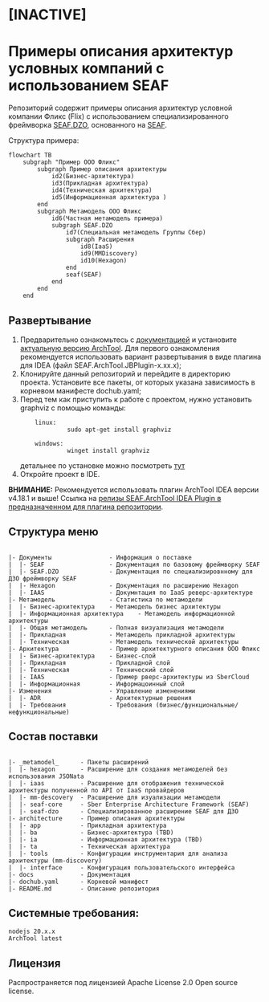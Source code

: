 # [INACTIVE]
# Примеры описания архитектур условных компаний с использованием SEAF

Репозиторий содержит примеры описания архитектур условной компании Фликс (Flix) с использованием специализированного
фреймворка [SEAF.DZO](https://github.com/SEAFTeam/seaf-dzo-core), основанного на [SEAF](https://github.com/SEAFTeam/seaf-core).

Структура примера:
```mermaid
flowchart TB
    subgraph "Пример ООО Фликс"
        subgraph Пример описания архитектуры
            id2(Бизнес-архитектура)
            id3(Прикладная архитектура)
            id4(Техническая архитектура)
            id5(Информационная архитектура )
        end
        subgraph Метамодель ООО Фликс
            id6(Частная метамодель примера)
            subgraph SEAF.DZO
                id7(Специальная метамодель Группы Сбер)
                subgraph Расширения
                    id8(IaaS)
                    id9(MMDiscovery)
                    id10(Hexagon)
                end
                seaf(SEAF)
            end
        end
    end
```

## Развертывание

1. Предварительно ознакомьтесь с [документацией](https://gitverse.ru/seafteam/seaf-archtool-core#user-content-быстрый-старт) и установите [актуальную версию ArchTool](https://gitverse.ru/seafteam/seaf-archtool-core/releases). Для первого ознакомления рекомендуется использовать вариант развертывания в виде плагина для IDEA (файл SEAF.ArchTool.JBPlugin-х.хх.х);
2. Клонируйте данный репозиторий и перейдите в директорию проекта. Установите все пакеты, от которых указана зависимость в корневом манифесте dochub.yaml;
3. Перед тем как приступить к работе с проектом, нужно установить graphviz c помощью команды:
    ```console
        linux: 
                 sudo apt-get install graphviz
        
        windows: 
                 winget install graphviz
    ```
   детальнее по установке можно посмотреть [тут](https://graphviz.org/download/)
6. Откройте проект в IDE.

**ВНИМАНИЕ:**
 Рекомендуется использовать плагин ArchTool IDEA версии v4.18.1 и выше!
 Ссылка на [релизы SEAF.ArchTool IDEA Plugin в предназначенном для плагина репозитории](https://gitverse.ru/seafteam/seaf-archtool-ideplugin-jetbrains/releases).

## Структура меню
```

|- Документы                - Информация о поставке
|  |- SEAF                  - Документация по базовому фреймворку SEAF
|  |- SEAF.DZO              - Документация по специализировнному для ДЗО фреймворку SEAF
|  |- Hexagon               - Документация по расширению Hexagon
|  |- IAAS                  - Докумнтация по IaaS реверс-архитектуре
|- Метамодель               - Статистика по метамодели
|  |- Бизнес-архитектура    - Метамодель бизнес архитектуры
|  |- Информационная архитектура    - Метамодель информационной архитектуры
|  |- Общая метамодель      - Полная визуализация метамодели
|  |- Прикладная            - Метамодель прикладной архитектуры
|  |- Техническая           - Метамодель технической архитектуры
|- Архитектура              - Пример архитектурного описания ООО Фликс
|  |- Бизнес-архитектура    - Бизнес-слой
|  |- Прикладная            - Прикладной слой
|  |- Техническая           - Технический слой
|  |- IAAS                  - Пример рверс-архитектуры из SberCloud
|  |- Информационная        - Информацоинный слой
|- Изменения                - Управление изменениями
|  |- ADR                   - Архитектурные решения
|  |- Требования            - Требования (бизнес/функциональные/нефункциональные)
```

## Состав поставки

```

|- _metamodel_      - Пакеты расширений
|  |- hexagon       - Расширение для создания метамоделей без использования JSONata
|  |- iaas          - Расширение для отображения технической архитектуры полученной по API от IaaS провайдеров
|  |- mm-descovery  - Расширение для изуализации метамодели
|  |- seaf-core     - Sber Enterprise Architecture Framework (SEAF)
|  |- seaf-dzo      - Специализированное расширение SEAF для ДЗО
|- architecture     - Пример описания архитектуры 
|  |- app           - Прикладная архитектура
|  |- ba            - Бизнес-архитектура (TBD)
|  |- ia            - Информационная архитектура (TBD)
|  |- ta            - Техническая архитектура 
|  |- tools         - Конфигурации инструментария для анализа архитектуры (mm-discovery)
|  |- interface     - Конфигурация пользовательского интерфейса 
|- docs             - Документация
|- dochub.yaml      - Корневой манифест 
|- README.md        - Описание репозитория

```

## Системные требования:
```
nodejs 20.х.х
ArchTool latest
```


## Лицензия

Распространяется под лицензией Apache License 2.0 Open source license.


